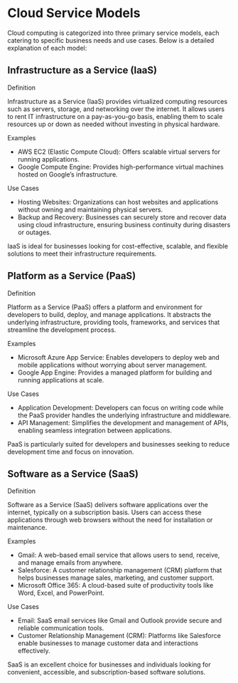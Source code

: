 # Cloud Service Models

Cloud computing is categorized into three primary service models, each catering to specific business needs and use cases. Below is a detailed explanation of each model:

## Infrastructure as a Service (IaaS)

Definition

Infrastructure as a Service (IaaS) provides virtualized computing resources such as servers, storage, and networking over the internet. It allows users to rent IT infrastructure on a pay-as-you-go basis, enabling them to scale resources up or down as needed without investing in physical hardware.

Examples

- AWS EC2 (Elastic Compute Cloud): Offers scalable virtual servers for running applications.
- Google Compute Engine: Provides high-performance virtual machines hosted on Google’s infrastructure.

Use Cases

- Hosting Websites: Organizations can host websites and applications without owning and maintaining physical servers.
- Backup and Recovery: Businesses can securely store and recover data using cloud infrastructure, ensuring business continuity during disasters or outages.

IaaS is ideal for businesses looking for cost-effective, scalable, and flexible solutions to meet their infrastructure requirements.

## Platform as a Service (PaaS)

Definition

Platform as a Service (PaaS) offers a platform and environment for developers to build, deploy, and manage applications. It abstracts the underlying infrastructure, providing tools, frameworks, and services that streamline the development process.

Examples

- Microsoft Azure App Service: Enables developers to deploy web and mobile applications without worrying about server management.
- Google App Engine: Provides a managed platform for building and running applications at scale.

Use Cases

- Application Development: Developers can focus on writing code while the PaaS provider handles the underlying infrastructure and middleware.
- API Management: Simplifies the development and management of APIs, enabling seamless integration between applications.

PaaS is particularly suited for developers and businesses seeking to reduce development time and focus on innovation.

## Software as a Service (SaaS)

Definition

Software as a Service (SaaS) delivers software applications over the internet, typically on a subscription basis. Users can access these applications through web browsers without the need for installation or maintenance.

Examples

- Gmail: A web-based email service that allows users to send, receive, and manage emails from anywhere.
- Salesforce: A customer relationship management (CRM) platform that helps businesses manage sales, marketing, and customer support.
- Microsoft Office 365: A cloud-based suite of productivity tools like Word, Excel, and PowerPoint.

Use Cases

- Email: SaaS email services like Gmail and Outlook provide secure and reliable communication tools.
- Customer Relationship Management (CRM): Platforms like Salesforce enable businesses to manage customer data and interactions effectively.

SaaS is an excellent choice for businesses and individuals looking for convenient, accessible, and subscription-based software solutions.

